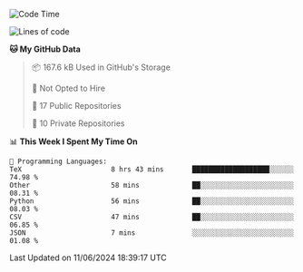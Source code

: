 <!--START_SECTION:waka-->
![Code Time](http://img.shields.io/badge/Code%20Time-937%20hrs%2019%20mins-blue)

![Lines of code](https://img.shields.io/badge/From%20Hello%20World%20I%27ve%20Written-211.7%20thousand%20lines%20of%20code-blue)

**🐱 My GitHub Data** 

> 📦 167.6 kB Used in GitHub's Storage 
 > 
> 🚫 Not Opted to Hire
 > 
> 📜 17 Public Repositories 
 > 
> 🔑 10 Private Repositories 
 > 
📊 **This Week I Spent My Time On** 

```text
💬 Programming Languages: 
TeX                      8 hrs 43 mins       ███████████████████░░░░░░   74.98 % 
Other                    58 mins             ██░░░░░░░░░░░░░░░░░░░░░░░   08.31 % 
Python                   56 mins             ██░░░░░░░░░░░░░░░░░░░░░░░   08.03 % 
CSV                      47 mins             ██░░░░░░░░░░░░░░░░░░░░░░░   06.85 % 
JSON                     7 mins              ░░░░░░░░░░░░░░░░░░░░░░░░░   01.08 % 
```


 Last Updated on 11/06/2024 18:39:17 UTC
<!--END_SECTION:waka-->
